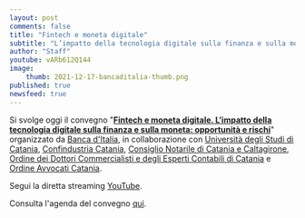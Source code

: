 ```yaml
---
layout: post
comments: false
title: "Fintech e moneta digitale"
subtitle: "L’impatto della tecnologia digitale sulla finanza e sulla moneta: opportunità e rischi"
author: "Staff"
youtube: vARb612Q144
image:
    thumb: 2021-12-17-bancaditalia-thumb.png
published: true
newsfeed: true
---
```


Si svolge oggi il convegno "[**Fintech e moneta digitale. L’impatto della tecnologia digitale sulla finanza e sulla moneta: opportunità e rischi**](https://dgi.io/docs/20211217-bancaditalia.pdf)" organizzato da [Banca d'Italia](https://www.bancaditalia.it), in collaborazione con [Università degli Studi di Catania](https://www.unict.it/en), [Confindustria Catania](https://www.confindustriact.it/), [Consiglio Notarile di Catania e Caltagirone](https://www.consiglionotarilecatania.it/), [Ordine dei Dottori Commercialisti e degli Esperti Contabili di Catania](http://www.odcec.ct.it/) e [Ordine Avvocati Catania](https://www.ordineavvocaticatania.it/).

Segui la diretta streaming [YouTube](https://youtu.be/vARb612Q144).

Consulta l'agenda del convegno [qui](https://dgi.io/docs/20211217-bancaditalia.pdf).
